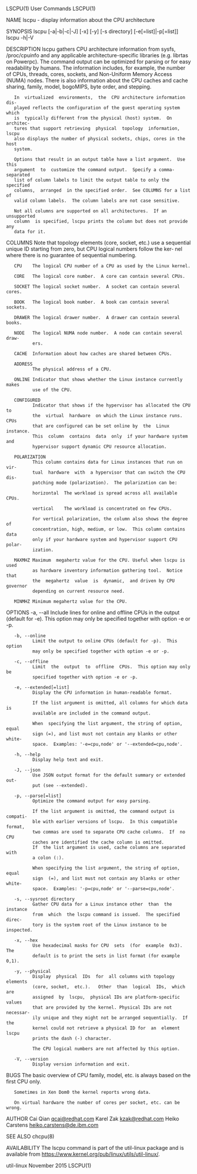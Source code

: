 LSCPU(1)                        User Commands                        LSCPU(1)

NAME
       lscpu - display information about the CPU architecture

SYNOPSIS
       lscpu [-a|-b|-c|-J] [-x] [-y] [-s directory] [-e[=list]|-p[=list]]
       lscpu -h|-V

DESCRIPTION
       lscpu  gathers  CPU architecture information from sysfs, /proc/cpuinfo
       and any applicable architecture-specific libraries  (e.g.  librtas  on
       Powerpc).  The command output can be optimized for parsing or for easy
       readability by humans.  The information  includes,  for  example,  the
       number of CPUs, threads, cores, sockets, and Non-Uniform Memory Access
       (NUMA) nodes.  There is also information  about  the  CPU  caches  and
       cache sharing, family, model, bogoMIPS, byte order, and stepping.

       In  virtualized  environments,  the  CPU architecture information dis‐
       played reflects the configuration of the guest operating system  which
       is  typically different from the physical (host) system.  On architec‐
       tures that support retrieving  physical  topology  information,  lscpu
       also displays the number of physical sockets, chips, cores in the host
       system.

       Options that result in an output table have a list argument.  Use this
       argument  to  customize the command output.  Specify a comma-separated
       list of column labels to limit the output table to only the  specified
       columns,  arranged  in the specified order.  See COLUMNS for a list of
       valid column labels.  The column labels are not case sensitive.

       Not all columns are supported on all architectures.  If an unsupported
       column  is specified, lscpu prints the column but does not provide any
       data for it.

   COLUMNS
       Note that topology elements (core,  socket,  etc.)  use  a  sequential
       unique  ID starting from zero, but CPU logical numbers follow the ker‐
       nel where there is no guarantee of sequential numbering.

       CPU    The logical CPU number of a CPU as used by the Linux kernel.

       CORE   The logical core number.  A core can contain several CPUs.

       SOCKET The logical socket number.  A socket can contain several cores.

       BOOK   The logical book number.  A book can contain several sockets.

       DRAWER The logical drawer number.  A drawer can contain several books.

       NODE   The logical NUMA node number.  A node can contain several draw‐
              ers.

       CACHE  Information about how caches are shared between CPUs.

       ADDRESS
              The physical address of a CPU.

       ONLINE Indicator that shows whether the Linux instance currently makes
              use of the CPU.

       CONFIGURED
              Indicator that shows if the hypervisor has allocated the CPU to
              the  virtual  hardware  on which the Linux instance runs.  CPUs
              that are configured can be set online by  the  Linux  instance.
              This  column  contains  data  only  if your hardware system and
              hypervisor support dynamic CPU resource allocation.

       POLARIZATION
              This column contains data for Linux instances that run on  vir‐
              tual  hardware  with  a hypervisor that can switch the CPU dis‐
              patching mode (polarization).  The polarization can be:

              horizontal  The workload is spread across all available CPUs.

              vertical    The workload is concentrated on few CPUs.

              For vertical polarization, the column also shows the degree  of
              concentration, high, medium, or low.  This column contains data
              only if your hardware system and hypervisor support CPU  polar‐
              ization.

       MAXMHZ Maximum  megahertz value for the CPU. Useful when lscpu is used
              as hardware inventory information gathering tool.  Notice  that
              the  megahertz  value  is  dynamic,  and driven by CPU governor
              depending on current resource need.

       MINMHZ Minimum megahertz value for the CPU.

OPTIONS
       -a, --all
              Include lines  for  online  and  offline  CPUs  in  the  output
              (default  for  -e).  This option may only be specified together
              with option -e or -p.

       -b, --online
              Limit the output to online CPUs (default for -p).  This  option
              may only be specified together with option -e or -p.

       -c, --offline
              Limit  the  output  to  offline  CPUs.  This option may only be
              specified together with option -e or -p.

       -e, --extended[=list]
              Display the CPU information in human-readable format.

              If the list argument is omitted, all columns for which data  is
              available are included in the command output.

              When  specifying the list argument, the string of option, equal
              sign (=), and list must not contain any blanks or other  white‐
              space.  Examples: '-e=cpu,node' or '--extended=cpu,node'.

       -h, --help
              Display help text and exit.

       -J, --json
              Use JSON output format for the default summary or extended out‐
              put (see --extended).

       -p, --parse[=list]
              Optimize the command output for easy parsing.

              If the list argument is omitted, the command output is compati‐
              ble with earlier versions of lscpu.  In this compatible format,
              two commas are used to separate CPU cache columns.  If  no  CPU
              caches are identified the cache column is omitted.
              If  the list argument is used, cache columns are separated with
              a colon (:).

              When specifying the list argument, the string of option,  equal
              sign  (=), and list must not contain any blanks or other white‐
              space.  Examples: '-p=cpu,node' or '--parse=cpu,node'.

       -s, --sysroot directory
              Gather CPU data for a Linux instance other  than  the  instance
              from  which  the lscpu command is issued.  The specified direc‐
              tory is the system root of the Linux instance to be inspected.

       -x, --hex
              Use hexadecimal masks for CPU  sets  (for  example  0x3).   The
              default is to print the sets in list format (for example 0,1).

       -y, --physical
              Display  physical  IDs  for  all columns with topology elements
              (core, socket,  etc.).   Other  than  logical  IDs,  which  are
              assigned  by  lscpu,  physical IDs are platform-specific values
              that are provided by the kernel. Physical IDs are not necessar‐
              ily unique and they might not be arranged sequentially.  If the
              kernel could not retrieve a physical ID for  an  element  lscpu
              prints the dash (-) character.

              The CPU logical numbers are not affected by this option.

       -V, --version
              Display version information and exit.

BUGS
       The  basic  overview of CPU family, model, etc. is always based on the
       first CPU only.

       Sometimes in Xen Dom0 the kernel reports wrong data.

       On virtual hardware the number of cores per socket, etc. can be wrong.

AUTHOR
       Cai Qian <qcai@redhat.com>
       Karel Zak <kzak@redhat.com>
       Heiko Carstens <heiko.carstens@de.ibm.com>

SEE ALSO
       chcpu(8)

AVAILABILITY
       The lscpu command is part of the util-linux package and  is  available
       from https://www.kernel.org/pub/linux/utils/util-linux/.

util-linux                      November 2015                        LSCPU(1)
